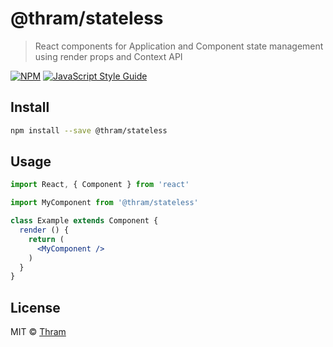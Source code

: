 # @thram/stateless

> React components for Application and Component state management using render props and Context API

[![NPM](https://img.shields.io/npm/v/@thram/stateless.svg)](https://www.npmjs.com/package/@thram/stateless) [![JavaScript Style Guide](https://img.shields.io/badge/code_style-standard-brightgreen.svg)](https://standardjs.com)

## Install

```bash
npm install --save @thram/stateless
```

## Usage

```jsx
import React, { Component } from 'react'

import MyComponent from '@thram/stateless'

class Example extends Component {
  render () {
    return (
      <MyComponent />
    )
  }
}
```

## License

MIT © [Thram](https://github.com/Thram)
